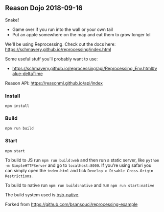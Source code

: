 ## Reason Dojo 2018-09-16

Snake!

* Game over if you run into the wall or your own tail
* Put an apple somewhere on the map and eat them to grow longer lol

We'll be using Reprocessing. Check out the docs here:
https://schmavery.github.io/reprocessing/index.html

Some useful stuff you'll probably want to use:

* https://schmavery.github.io/reprocessing/api/Reprocessing_Env.html#value-deltaTime

Reason API: https://reasonml.github.io/api/index

### Install

```
npm install
```

### Build

```
npm run build
```

### Start

```
npm start
```

To build to JS run `npm run build:web` and then run a static server, like
`python -m SimpleHTTPServer` and go to `localhost:8000`. If you're using safari
you can simply open the `index.html` and tick
`Develop > Disable Cross-Origin Restrictions`.

To build to native run `npm run build:native` and run `npm run start:native`

The build system used is [bsb-native](https://github.com/bsansouci/bsb-native).

Forked from https://github.com/bsansouci/reprocessing-example
